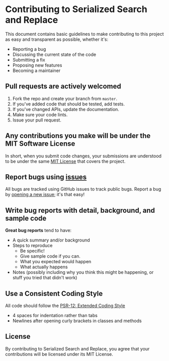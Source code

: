 # Contributing to Serialized Search and Replace

This document contains basic guidelines to make contributing to this project as easy and transparent as possible, whether it's:

- Reporting a bug
- Discussing the current state of the code
- Submitting a fix
- Proposing new features
- Becoming a maintainer

## Pull requests are actively welcomed

1. Fork the repo and create your branch from `master`.
2. If you've added code that should be tested, add tests.
3. If you've changed APIs, update the documentation.
5. Make sure your code lints.
6. Issue your pull request.

## Any contributions you make will be under the MIT Software License

In short, when you submit code changes, your submissions are understood to be under the same [MIT License](http://choosealicense.com/licenses/mit/) that covers the project.

## Report bugs using [issues](https://github.com/andreekeberg/serialized-search-replace/issues)

All bugs are tracked using GitHub issues to track public bugs. Report a bug by [opening a new issue](https://github.com/andreekeberg/serialized-search-replace/issues/new); it's that easy!

## Write bug reports with detail, background, and sample code

**Great bug reports** tend to have:

- A quick summary and/or background
- Steps to reproduce
  - Be specific!
  - Give sample code if you can.
  - What you expected would happen
  - What actually happens
- Notes (possibly including why you think this might be happening, or stuff you tried that didn't work)

## Use a Consistent Coding Style

All code should follow the [PSR-12: Extended Coding Style](https://www.php-fig.org/psr/psr-12/)

* 4 spaces for indentation rather than tabs
* Newlines after opening curly brackets in classes and methods

## License

By contributing to Serialized Search and Replace, you agree that your contributions will be licensed under its MIT License.
